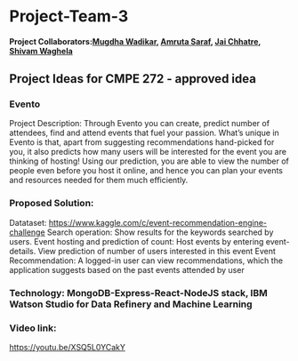 # Project-Team-3

#### Project Collaborators:[Mugdha Wadikar](https://github.com/Mugdha001), [Amruta Saraf](https://github.com/amsaraf), [Jai Chhatre](https://github.com/c-jai), [Shivam Waghela](https://github.com/shivamwaghela)


## Project Ideas for CMPE 272 - approved idea

### Evento
Project Description:
Through Evento you can create, predict number of attendees, find and attend events that fuel your passion. What’s unique in Evento is that, apart from suggesting recommendations hand-picked for you, it also predicts how many users will be interested for the event you are thinking of hosting! Using our prediction, you are able to view the number of people even before you host it online, and hence you can plan your events and resources needed for them much efficiently.

### Proposed Solution:

Datataset: https://www.kaggle.com/c/event-recommendation-engine-challenge
Search operation: Show results for the keywords searched by users.
Event hosting and prediction of count: Host events by entering event-details. View prediction of number of users interested in this event
Event Recommendation: A logged-in user can view recommendations, which the application suggests based on the past events attended by user

### Technology: MongoDB-Express-React-NodeJS stack, IBM Watson Studio for Data Refinery and Machine Learning

### Video link:
https://youtu.be/XSQ5L0YCakY




